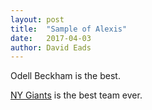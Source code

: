 ```yaml
---
layout: post
title:  "Sample of Alexis"
date:   2017-04-03
author: David Eads
---
```


Odell Beckham is the best.

[NY Giants](http://npr.org) is the best team ever. 

